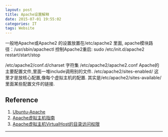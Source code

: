 ```yaml
---
layout: post
title: Apache设置解释
date: 2015-07-01 19:55:02
categories: IT
tags: Website
---
```


一般地Apache或Apache2 的设置放置在/etc/apache2 里面, apache模块路径：/usr/sbin/apachectl
控制Apache2重启: sudo /etc/init.d/apache2 restart/start/stop

/etc/apache2/conf.d/charset 字符集
/etc/apache2/apache2.conf Apache的主要配置文件,里面一堆include调用别的文件.
/etc/apache2/sites-enabled/ 这里才是放核心配置,像每个虚拟主机的配置. 其实是/etc/apache2/sites-available/里面某些配置文件的链接.

## Reference
1. [Ubuntu-Apache](http://wiki.ubuntu.org.cn/index.php?title=Apache&variant=zh-cn)
2. [Apache虚拟主机指南](http://wiki.ubuntu.org.cn/index.php?title=Apache%E8%99%9A%E6%8B%9F%E4%B8%BB%E6%9C%BA%E6%8C%87%E5%8D%97&variant=zh-cn)
3. [Apache虚拟主机VirtualHost的目录访问权限](http://blog.csdn.net/geekcoder/article/details/8937968)

---

